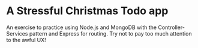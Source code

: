 # A Stressful Christmas Todo app
An exercise to practice using Node.js and MongoDB with the Controller-Services pattern and Express for routing. Try not to pay too much attention to the awful UX! 
